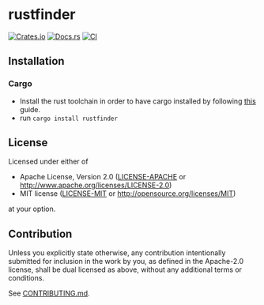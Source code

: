 # rustfinder

[![Crates.io](https://img.shields.io/crates/v/rustfinder.svg)](https://crates.io/crates/rustfinder)
[![Docs.rs](https://docs.rs/rustfinder/badge.svg)](https://docs.rs/rustfinder)
[![CI](https://github.com/sengokudaikon/rustfinder/workflows/CI/badge.svg)](https://github.com/sengokudaikon/rustfinder/actions)

## Installation

### Cargo

* Install the rust toolchain in order to have cargo installed by following
  [this](https://www.rust-lang.org/tools/install) guide.
* run `cargo install rustfinder`

## License

Licensed under either of

 * Apache License, Version 2.0
   ([LICENSE-APACHE](LICENSE-APACHE) or http://www.apache.org/licenses/LICENSE-2.0)
 * MIT license
   ([LICENSE-MIT](LICENSE-MIT) or http://opensource.org/licenses/MIT)

at your option.

## Contribution

Unless you explicitly state otherwise, any contribution intentionally submitted
for inclusion in the work by you, as defined in the Apache-2.0 license, shall be
dual licensed as above, without any additional terms or conditions.

See [CONTRIBUTING.md](CONTRIBUTING.md).
